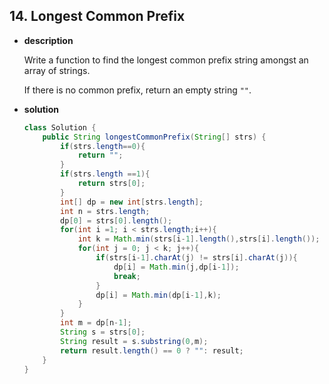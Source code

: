 ## 14. Longest Common Prefix

* **description**

  Write a function to find the longest common prefix string amongst an array of strings.

  If there is no common prefix, return an empty string `""`.

* **solution**

  ```java
  class Solution {
      public String longestCommonPrefix(String[] strs) {
          if(strs.length==0){
              return "";
          }
          if(strs.length ==1){
              return strs[0];
          }
          int[] dp = new int[strs.length];
          int n = strs.length;
          dp[0] = strs[0].length();
          for(int i =1; i < strs.length;i++){
              int k = Math.min(strs[i-1].length(),strs[i].length());
              for(int j = 0; j < k; j++){
                  if(strs[i-1].charAt(j) != strs[i].charAt(j)){
                      dp[i] = Math.min(j,dp[i-1]);
                      break;
                  }
                  dp[i] = Math.min(dp[i-1],k);
              }
          }
          int m = dp[n-1];
          String s = strs[0];
          String result = s.substring(0,m);
          return result.length() == 0 ? "": result;
      }
  }
  ```

  